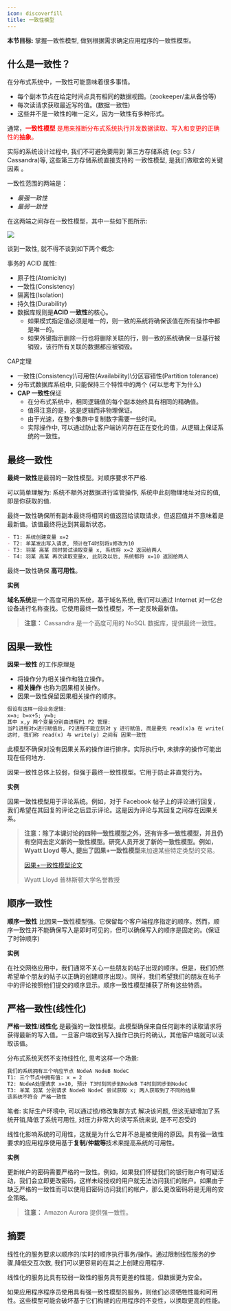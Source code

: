 ```yaml
---
icon: discoverfill
title: 一致性模型
---
```


**本节目标:** 掌握一致性模型, 做到根据需求确定应用程序的一致性模型。

## 什么是一致性？

在分布式系统中，一致性可能意味着很多事情。

- 每个副本节点在给定时间点具有相同的数据视图。(zookeeper/主从备份等)
- 每次读请求获取最近写的值。(数据一致性)
- 这些并不是一致性的唯一定义，因为一致性有多种形式。

通常，<font color=red>**一致性模型** 是用来推断分布式系统执行并发数据读取、写入和变更的正确性的**抽象**。</font>

实际的系统设计过程中, 我们不可避免要用到 第三方存储系统 (eg: S3 / Cassandra)等, 这些第三方存储系统直接支持的 一致性模型, 是我们做取舍的关键因素 。

一致性范围的两端是：

- *最强一致性*
- *最弱一致性*

在这两端之间存在一致性模型，其中一些如下图所示:

![](https://cdn.jsdelivr.net/gh/gaoxiang15125/BlogImage@master/1676041826763.png)

谈到一致性, 就不得不谈到如下两个概念:

事务的 ACID 属性:

- 原子性(Atomicity)
- 一致性(Consistency)
- 隔离性(Isolation)
- 持久性(Durability)
- 数据库规则是**ACID 一致性**的核心。
  - 如果模式指定值必须是唯一的，则一致的系统将确保该值在所有操作中都是唯一的。
  - 如果外键指示删除一行也将删除关联的行，则一致的系统确保一旦基行被销毁，该行所有关联的数据都应被销毁。

CAP定理 

- 一致性(Consistency)\可用性(Availability)\分区容错性(Partition tolerance)
- 分布式数据库系统中, 只能保持三个特性中的两个 (可以思考下为什么)
- **CAP 一致性**保证
  - 在分布式系统中，相同逻辑值的每个副本始终具有相同的精确值。
  - 值得注意的是，这是逻辑而非物理保证。
  - 由于光速，在整个集群中复制数字需要一些时间。
  - 实际操作中, 可以通过防止客户端访问存在正在变化的值，从逻辑上保证系统的一致性。

## 最终一致性

**最终一致性**是最弱的一致性模型。对顺序要求不严格.

可以简单理解为: 系统不额外对数据进行监管操作,  系统中此刻物理地址对应的值, 即是你获取的值.

最终一致性确保所有副本最终将相同的值返回给读取请求，但返回值并不意味着是最新值。该值最终将达到其最新状态。

```markdown
- T1: 系统创建变量 x=2
- T2: 羊某发出写入请求, 预计在T4时刻将x修改为10
- T3: 羽某 高某 同时尝试读取变量 x, 系统将 x=2 返回给两人
- T4: 羽某 高某 再次读取变量x, 此刻及以后, 系统都将 x=10 返回给两人
```

最终一致性确保 **高可用性**。

**实例**

**域名系统**是一个高度可用的系统，基于域名系统, 我们可以通过 Internet 对一亿台设备进行名称查找。它使用最终一致性模型，不一定反映最新值。

> **注意：** Cassandra 是一个高度可用的 NoSQL 数据库，提供最终一致性。

## 因果一致性

**因果一致性** 的工作原理是

- 将操作分为相关操作和独立操作。
- **相关操作** 也称为因果相关操作。
- 因果一致性保留因果相关操作的顺序。

```markdown
假设有这样一段业务逻辑:
x=a; b=x+5; y=b;
其中 x,y 两个变量分别由进程P1 P2 管理:
当P1进程对x进行赋值后, P2进程不能立刻对 y 进行赋值, 而是要先 read(x)a 在 write(y)b
这时, 我们称 read(x) 与 write(y) 之间有 因果一致性
```

此模型不确保对没有因果关系的操作进行排序。实际执行中, 未排序的操作可能出现在任何地方.

因果一致性总体上较弱，但强于最终一致性模型。它用于防止非直觉行为。

**实例**

因果一致性模型用于评论系统。例如，对于 Facebook 帖子上的评论进行回复，我们希望在其回复的评论之后显示评论。这是因为评论与其回复之间存在因果关系。

> **注意：**除了本课讨论的四种一致性模型之外，还有许多一致性模型，并且仍有空间去定义新的一致性模型。研究人员开发了新的一致性模型。例如，Wyatt Lloyd 等人, 提出了**因果+一致性模型**来加速某些特定类型的交易。
>
> [因果+一致性模型论文](https://www.cs.princeton.edu/~wlloyd/papers/cops-sosp11.pdf)
>
> Wyatt Lloyd 普林斯顿大学名誉教授

## 顺序一致性

**顺序一致性** 比因果一致性模型强。它保留每个客户端程序指定的顺序。然而，顺序一致性并不能确保写入是即时可见的，但可以确保写入的顺序是固定的。(保证了时钟顺序)

**实例**

在社交网络应用中，我们通常不关心一些朋友的帖子出现的顺序。但是，我们仍然希望单个朋友的帖子以正确的创建顺序出现）。同样，我们希望我们的朋友在帖子中的评论按照他们提交的顺序显示。顺序一致性模型捕获了所有这些特质。

## 严格一致性(线性化)

**严格一致性**/**线性化** 是最强的一致性模型。此模型确保来自任何副本的读取请求将获得最新的写入值。一旦客户端收到写入操作已执行的确认，其他客户端就可以读取该值。

分布式系统天然不支持线性化, 思考这样一个场景:

```markdown
我们的系统拥有三个响应节点 NodeA NodeB NodeC
T1: 三个节点中拥有值: x = 2
T2: NodeA处理请求 x=10, 预计 T3时刻同步到NodeB T4时刻同步到NodeC
T3: 羊某 羽某 分别请求 NodeB NodeC 尝试获取 x; 两人获取到了不同的结果
该系统不符合 严格一致性
```

笔者: 实际生产环境中, 可以通过锁/修改集群方式 解决该问题, 但这无疑增加了系统开销,降低了系统可用性, 对压力非常大的读写系统来说, 是不可忍受的

线性化影响系统的可用性，这就是为什么它并不总是被使用的原因。具有强一致性要求的应用程序使用基于**复制/仲裁等**技术来提高系统的可用性。

**实例**

更新帐户的密码需要严格的一致性。例如，如果我们怀疑我们的银行账户有可疑活动，我们会立即更改密码，这样未经授权的用户就无法访问我们的账户。如果由于缺乏严格的一致性而可以使用旧密码访问我们的帐户，那么更改密码将是无用的安全策略。

> **注意：** Amazon Aurora 提供强一致性。

## 摘要

线性化的服务要求以顺序的/实时的顺序执行事务/操作。通过限制线性服务的步骤,降低交互次数, 我们可以更容易的在其之上创建应用程序.

线性化的服务比具有较弱一致性的服务具有更差的性能，但数据更为安全。

如果应用程序程序员使用具有强一致性模型的服务，则他们必须牺牲性能和可用性。这些模型可能会破坏基于它们构建的应用程序的不变性，以换取更高的性能。